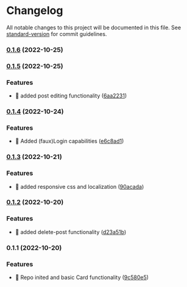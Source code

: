 # Changelog

All notable changes to this project will be documented in this file. See [standard-version](https://github.com/conventional-changelog/standard-version) for commit guidelines.

### [0.1.6](https://github.com/Kratso/Cleverpy/compare/v0.1.5...v0.1.6) (2022-10-25)

### [0.1.5](https://github.com/Kratso/Cleverpy/compare/v0.1.4...v0.1.5) (2022-10-25)


### Features

* 🎸 added post editing functionality ([6aa2231](https://github.com/Kratso/Cleverpy/commit/6aa22318a506610d4537a0895d044cb836af6775))

### [0.1.4](https://github.com/Kratso/Cleverpy/compare/v0.1.3...v0.1.4) (2022-10-24)


### Features

* 🎸 Added (faux)Login capabilities ([e6c8ad1](https://github.com/Kratso/Cleverpy/commit/e6c8ad19d7a7bdfa4898d13bd45ec66cf6199213))

### [0.1.3](https://github.com/Kratso/Cleverpy/compare/v0.1.2...v0.1.3) (2022-10-21)


### Features

* 🎸 added responsive css and localization ([90acada](https://github.com/Kratso/Cleverpy/commit/90acadadc32e0b95fda1eff3dd5afe934e19ec92))

### [0.1.2](https://github.com/Kratso/Cleverpy/compare/v0.1.1...v0.1.2) (2022-10-20)


### Features

* 🎸 added delete-post functionality ([d23a51b](https://github.com/Kratso/Cleverpy/commit/d23a51b59cf8a30bfcf68684b2de1b8b051ab5f3))

### 0.1.1 (2022-10-20)


### Features

* 🎸 Repo inited and basic Card functionality ([9c580e5](https://github.com/Kratso/Cleverpy/commit/9c580e58864542d1fb905633b9bba60d8bdaec11))
